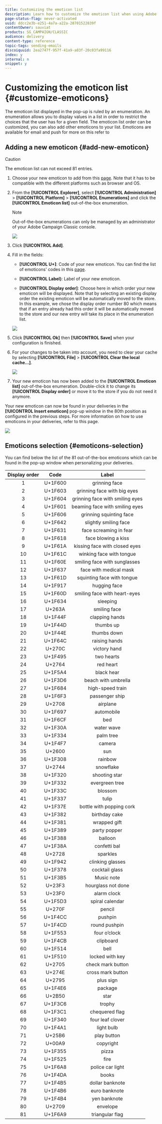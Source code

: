 ```yaml
---
title: Customizing the emoticon list
description: Learn how to customize the emoticon list when using Adobe Campaign Classic.
page-status-flag: never-activated
uuid: ddcc2e3b-e251-4a7a-a22a-28701522839f
contentOwner: sauviat
products: SG_CAMPAIGN/CLASSIC
audience: delivery
content-type: reference
topic-tags: sending-emails
discoiquuid: 2ea2747f-957f-41a9-a03f-20c03fa99116
index: y
internal: n
snippet: y
---
```


# Customizing the emoticon list {#customize-emoticons}

The emoticon list displayed in the pop-up is ruled by an enumeration.
An enumeration allows you to display values in a list in order to restrict the choices that the user has for a given field.
The emoticon list order can be customized, you can also add other emoticons to your list.
Emoticons are available for email and push for more on this refer to

## Adding a new emoticon {#add-new-emoticon}

>[!CAUTION]
>
>The emoticon list can not exceed 81 entries.

1. Choose your new emoticon to add from this [page](https://unicode.org/emoji/charts/full-emoji-list.html). Note that it has to be compatible with the different platforms such as browser and OS.

1. From the **[!UICONTROL Explorer]**, select **[!UICONTROL Administration]** > **[!UICONTROL Platform]** > **[!UICONTROL Enumerations]** and click the **[!UICONTROL Emoticon list]** out-of-the-box enumeration.

    >[!NOTE]
    >
    >Out-of-the-box enumerations can only be managed by an administrator of your Adobe Campaign Classic console.

    ![](assets/emoticon_1.png)

1. Click **[!UICONTROL Add]**.

1. Fill in the fields:
    * **[!UICONTROL U+]**: Code of your new emoticon. You can find the list of emoticons' codes in this [page](https://unicode.org/emoji/charts/full-emoji-list.html).

    * **[!UICONTROL Label)**: Label of your new emoticon.

    * **[!UICONTROL Display order]**: Choose here in which order your new emoticon will be displayed. Note that by selecting an existing display order the existing emoticon will be automatically moved to the store.
    <br>In this example, we chose the display order number 80 which means that if an entry already had this order it will be automatically moved to the store and our new entry will take its place in the enumeration list.

     ![](assets/emoticon_2.png)

1. Click **[!UICONTROL Ok]** then **[!UICONTROL Save]** when your configuration is finished.

1. For your changes to be taken into account, you need to clear your cache by selecting **[!UICONTROL File]** > **[!UICONTROL Clear the local cache...]**.

     ![](assets/emoticon_3.png)

1. Your new emoticon has now been added to the **[!UICONTROL Emoticon list]** out-of-the-box enumeration. Double-click  it to change its **[!UICONTROL Display order]** or move it to the store if you do not need it anymore.

Your new emoticon can now be found in your deliveries in the **[!UICONTROL Insert emoticon]** pop-up window in the 80th position as configured in the previous steps. For more information on how to use emoticons in your deliveries, refer to this page.

![](assets/emoticon_4.png)

## Emoticons selection {#emoticons-selection}

You can find below the list of the 81 out-of-the-box emoticons which can be found in the pop-up window when personalizing your deliveries.

| Display order | Code | Label |
|:-:|:-:|:-:|
| 1  | U+1F600 | grinning face |
| 2  | U+1F603 | grinning face with big eyes|
| 3  | U+1F604 | grinning face with smiling eyes |
| 4  | U+1F601 | beaming face with smiling eyes  |
| 5  | U+1F606 | grinning squinting face  |
| 6  | U+1F642 | slightly smiling face    |
| 7  | U+1F631 | face screaming in fear   |
| 8  | U+1F618 | face blowing a kiss  |
| 9  | U+1F61A | kissing face with closed eyes   |
| 10 | U+1F61C | winking face with tongue |
| 11 | U+1F60E | smiling face with sunglasses    |
| 12 | U+1F637 | face with medical mask   |
| 13 | U+1F61D | squinting face with tongue |
| 14 | U+1F917 | hugging face  |
| 15 | U+1F60D | smiling face with heart-eyes |
| 16 | U+1F634 | sleeping  |
| 17 | U+263A  | smiling face  |
| 18 | U+1F44F | clapping hands |
| 19 | U+1F44D | thumbs up |
| 20 | U+1F44E | thumbs down   |
| 21 | U+1F64C | raising hands |
| 22 | U+270C  | victory hand  |
| 23 | U+1F495 | two hearts    |
| 24 | U+2764  | red heart |
| 25 | U+1F5A4 | black hear    |
| 26 | U+1F3D6 | beach with umbrella  |
| 27 | U+1F684 | high-speed train|
| 28 | U+1F6F3 | passenger ship  |
| 29 | U+2708  | airplane  |
| 30 | U+1F697 | automobile    |
| 31 | U+1F6CF | bed  |
| 32 | U+1F30A | water wave    |
| 33 | U+1F334 | palm tree |
| 34 | U+1F4F7 | camera    |
| 35 | U+2600  | sun  |
| 36 | U+1F308 | rainbow   |
| 37 | U+2744  | snowflake |
| 38 | U+1F320 | shooting star |
| 39 | U+1F332 | evergreen tree  |
| 40 | U+1F33C | blossom   |
| 41 | U+1F337 | tulip|
| 42 | U+1F37E | bottle with popping cork |
| 43 | U+1F382 | birthday cake |
| 44 | U+1F381 | wrapped gift  |
| 45 | U+1F389 | party popper  |
| 46 | U+1F388 | balloon   |
| 47 | U+1F38A | confetti bal  |
| 48 | U+2728  | sparkles  |
| 49 | U+1F942 | clinking glasses|
| 50 | U+1F378 | cocktail glass  |
| 51 | U+1F3B5 | Music note    |
| 52 | U+23F3  | hourglass not done   |
| 53 | U+23F0  | alarm clock   |
| 54 | U+1F5D3 | spiral calendar |
| 55 | U+270F  | pencil    |
| 56 | U+1F4CC | pushpin   |
| 57 | U+1F4CD | round pushpin |
| 58 | U+1F553 | four o’clock  |
| 59 | U+1F4CB | clipboard |
| 60 | U+1F514 | bell |
| 61 | U+1F510 | locked with key |
| 62 | U+2705  | check mark button |
| 63 | U+274E  | cross mark button |
| 64 | U+2795  | plus sign |
| 65 | U+1F4E6 | package   |
| 66 | U+2B50  | star |
| 67 | U+1F3C6 | trophy    |
| 68 | U+1F3C1 | chequered flag |
| 69 | U+1F340 | four leaf clover |
| 70 | U+1F4A1 | light bulb |
| 71 | U+25B6  | play button |
| 72 | U+00A9  | copyright |
| 73 | U+1F355 | pizza|
| 74 | U+1F525 | fire |
| 75 | U+1F6A8 | police car light |
| 76 | U+1F4DA | books|
| 77 | U+1F4B5 | dollar banknote |
| 78 | U+1F4B6 | euro banknote |
| 79 | U+1F4B4 | yen banknote  |
| 80 | U+2709  | envelope  |
| 81 | U+1F6A9 | triangular flag |